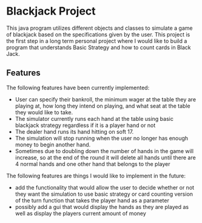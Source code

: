 # Blackjack Project

This java program utilizes different objects and classes to simulate a game of blackjack based on the specifications given by the user. This project is the first step in a long term personal project where I would like to build a program that understands Basic Strategy and how to count cards in Black Jack. 

## Features

The following features have been currently implemented:

- User can specify their bankroll, the minimum wager at the table they are playing at, how long they intend on playing, and what seat at the table they would like to take.
- The simulator currently runs each hand at the table using basic blackjack strategy regardless if it is a player hand or not
- The dealer hand runs its hand hitting on soft 17.
- The simulation will stop running when the user no longer has enough money to begin another hand.
- Sometimes due to doubling down the number of hands in the game will increase, so at the end of the round it will delete all hands until there are 4 normal hands and one other hand that belongs to the player

The following features are things I would like to implement in the future:

- add the functionality that would allow the user to decide whether or not they want the simulation to use basic strategy or card counting version of the turn function that takes the player hand as a parameter
- possibly add a gui that would display the hands as they are played as well as display the players current amount of money

